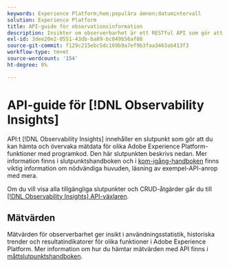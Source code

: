 ```yaml
---
keywords: Experience Platform;hem;populära ämnen;datumintervall
solution: Experience Platform
title: API-guide för observationsinformation
description: Insikter om observerbarhet är ett RESTful API som gör att utvecklare kan visa viktiga mätvärden för observerbarhet i Adobe Experience Platform. Dessa mätvärden ger insikt i Experience Platform användningsstatistik, hälsokontroller av Experience Platform-tjänster, historiska trender och resultatindikatorer för olika Experience Platform-funktioner.
exl-id: 3dee20e2-0551-43db-ba89-bc049b56af08
source-git-commit: f129c215ebc5dc169b9a7ef9b3faa3463ab413f3
workflow-type: tm+mt
source-wordcount: '154'
ht-degree: 0%

---
```


# API-guide för [!DNL Observability Insights]

API:t [!DNL Observability Insights] innehåller en slutpunkt som gör att du kan hämta och övervaka mätdata för olika Adobe Experience Platform-funktioner med programkod. Den här slutpunkten beskrivs nedan. Mer information finns i slutpunktshandboken och i [kom-igång-handboken](./getting-started.md) finns viktig information om nödvändiga huvuden, läsning av exempel-API-anrop med mera.

Om du vill visa alla tillgängliga slutpunkter och CRUD-åtgärder går du till [[!DNL Observability Insights] API-växlaren](https://www.adobe.io/experience-platform-apis/references/observability-insights/).

## Mätvärden

Mätvärden för observerbarhet ger insikt i användningsstatistik, historiska trender och resultatindikatorer för olika funktioner i Adobe Experience Platform. Mer information om hur du hämtar mätvärden med API finns i [måttslutpunktshandboken](./metrics.md).
